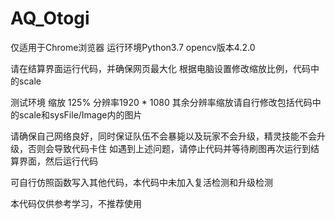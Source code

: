 # AQ_Otogi
仅适用于Chrome浏览器
运行环境Python3.7 opencv版本4.2.0

请在结算界面运行代码，并确保网页最大化
根据电脑设置修改缩放比例，代码中的scale

测试环境
缩放 125% 分辨率1920 * 1080
其余分辨率缩放请自行修改包括代码中的scale和sysFile/Image内的图片

请确保自己网络良好，同时保证队伍不会暴毙以及玩家不会升级，精灵技能不会升级，否则会导致代码卡住
如遇到上述问题，请停止代码并等待刷图再次运行到结算界面，然后运行代码

可自行仿照函数写入其他代码，本代码中未加入复活检测和升级检测

本代码仅供参考学习，不推荐使用
